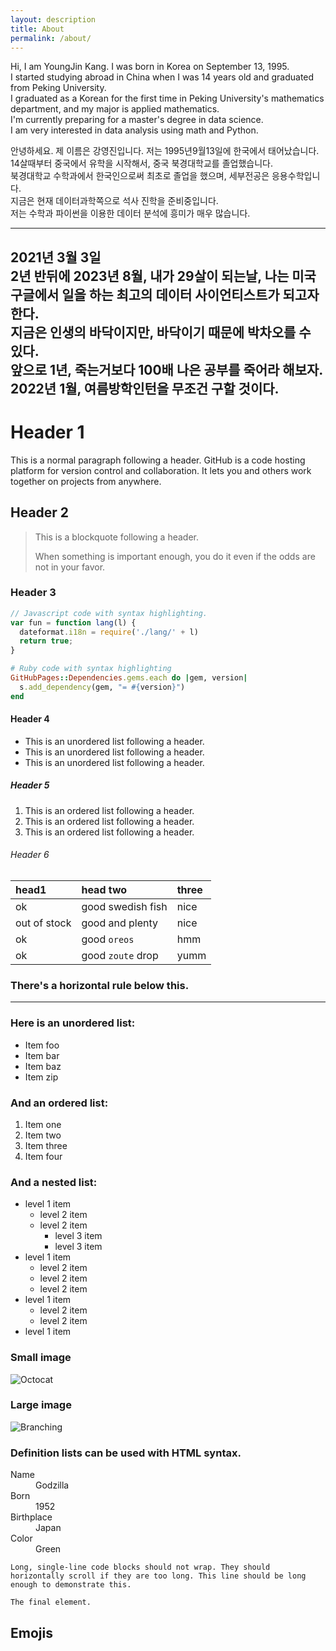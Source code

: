```yaml
---
layout: description
title: About
permalink: /about/
---
```



Hi, I am YoungJin Kang. I was born in Korea on September 13, 1995.<br>
I started studying abroad in China when I was 14 years old and graduated from Peking University.<br>
I graduated as a Korean for the first time in Peking University's mathematics department, and my major is applied mathematics.<br>
I'm currently preparing for a master's degree in data science.<br>
I am very interested in data analysis using math and Python.<br>

안녕하세요. 제 이름은 강영진입니다. 저는 1995년9월13일에 한국에서 태어났습니다.<br>
14살때부터 중국에서 유학을 시작해서, 중국 북경대학교를 졸업했습니다.<br>
북경대학교 수학과에서 한국인으로써 최초로 졸업을 했으며, 세부전공은 응용수학입니다.<br>
지금은 현재 데이터과학쪽으로 석사 진학을 준비중입니다.<br>
저는 수학과 파이썬을 이용한 데이터 분석에 흥미가 매우 많습니다.<br>

***

## 2021년 3월 3일<br>2년 반뒤에 2023년 8월, 내가 29살이 되는날, 나는 미국 구글에서 일을 하는 최고의 데이터 사이언티스트가 되고자 한다.<br>지금은 인생의 바닥이지만, 바닥이기 때문에 박차오를 수 있다.<br>앞으로 1년, 죽는거보다 100배 나은 공부를 죽어라 해보자. 2022년 1월, 여름방학인턴을 무조건 구할 것이다.

# Header 1

This is a normal paragraph following a header. GitHub is a code hosting platform for version control and collaboration. It lets you and others work together on projects from anywhere.

## Header 2

> This is a blockquote following a header.
>
> When something is important enough, you do it even if the odds are not in your favor.

### Header 3

```js
// Javascript code with syntax highlighting.
var fun = function lang(l) {
  dateformat.i18n = require('./lang/' + l)
  return true;
}
```

```ruby
# Ruby code with syntax highlighting
GitHubPages::Dependencies.gems.each do |gem, version|
  s.add_dependency(gem, "= #{version}")
end
```

#### Header 4

*   This is an unordered list following a header.
*   This is an unordered list following a header.
*   This is an unordered list following a header.

##### Header 5

1.  This is an ordered list following a header.
2.  This is an ordered list following a header.
3.  This is an ordered list following a header.

###### Header 6

| head1        | head two          | three |
|:-------------|:------------------|:------|
| ok           | good swedish fish | nice  |
| out of stock | good and plenty   | nice  |
| ok           | good `oreos`      | hmm   |
| ok           | good `zoute` drop | yumm  |

### There's a horizontal rule below this.

* * *

### Here is an unordered list:

*   Item foo
*   Item bar
*   Item baz
*   Item zip

### And an ordered list:

1.  Item one
1.  Item two
1.  Item three
1.  Item four

### And a nested list:

- level 1 item
  - level 2 item
  - level 2 item
    - level 3 item
    - level 3 item
- level 1 item
  - level 2 item
  - level 2 item
  - level 2 item
- level 1 item
  - level 2 item
  - level 2 item
- level 1 item

### Small image

![Octocat](https://github.githubassets.com/images/icons/emoji/octocat.png)

### Large image

![Branching](https://guides.github.com/activities/hello-world/branching.png)


### Definition lists can be used with HTML syntax.

<dl>
<dt>Name</dt>
<dd>Godzilla</dd>
<dt>Born</dt>
<dd>1952</dd>
<dt>Birthplace</dt>
<dd>Japan</dd>
<dt>Color</dt>
<dd>Green</dd>
</dl>

```
Long, single-line code blocks should not wrap. They should horizontally scroll if they are too long. This line should be long enough to demonstrate this.
```

```
The final element.
```

## Emojis
